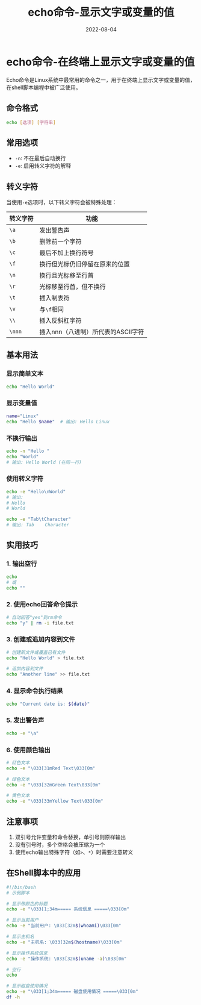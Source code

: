 ﻿---
title: echo命令-显示文字或变量的值
category:
  - Linux
  - 命令帮助
tag:
  - echo
  - 文本输出
  - shell编程
date: 2022-08-04

---

# echo命令-在终端上显示文字或变量的值

Echo命令是Linux系统中最常用的命令之一，用于在终端上显示文字或变量的值，在shell脚本编程中被广泛使用。

## 命令格式

```bash
echo [选项] [字符串]
```

## 常用选项

- `-n`: 不在最后自动换行
- `-e`: 启用转义字符的解释

## 转义字符

当使用`-e`选项时，以下转义字符会被特殊处理：

| 转义字符 | 功能 |
| --- | --- |
| `\a` | 发出警告声 |
| `\b` | 删除前一个字符 |
| `\c` | 最后不加上换行符号 |
| `\f` | 换行但光标仍旧停留在原来的位置 |
| `\n` | 换行且光标移至行首 |
| `\r` | 光标移至行首，但不换行 |
| `\t` | 插入制表符 |
| `\v` | 与`\f`相同 |
| `\\` | 插入反斜杠字符 |
| `\nnn` | 插入nnn（八进制）所代表的ASCII字符 |

## 基本用法

### 显示简单文本

```bash
echo "Hello World"
```

### 显示变量值

```bash
name="Linux"
echo "Hello $name"  # 输出: Hello Linux
```

### 不换行输出

```bash
echo -n "Hello "
echo "World"
# 输出: Hello World (在同一行)
```

### 使用转义字符

```bash
echo -e "Hello\nWorld"
# 输出:
# Hello
# World

echo -e "Tab\tCharacter"
# 输出: Tab    Character
```

## 实用技巧

### 1. 输出空行

```bash
echo
# 或
echo ""
```

### 2. 使用echo回答命令提示

```bash
# 自动回答"yes"到rm命令
echo "y" | rm -i file.txt
```

### 3. 创建或追加内容到文件

```bash
# 创建新文件或覆盖已有文件
echo "Hello World" > file.txt

# 追加内容到文件
echo "Another line" >> file.txt
```

### 4. 显示命令执行结果

```bash
echo "Current date is: $(date)"
```

### 5. 发出警告声

```bash
echo -e "\a"
```

### 6. 使用颜色输出

```bash
# 红色文本
echo -e "\033[31mRed Text\033[0m"

# 绿色文本
echo -e "\033[32mGreen Text\033[0m"

# 黄色文本
echo -e "\033[33mYellow Text\033[0m"
```

## 注意事项

1. 双引号允许变量和命令替换，单引号则原样输出
2. 没有引号时，多个空格会被压缩为一个
3. 使用echo输出特殊字符（如`>`、`*`）时需要注意转义

## 在Shell脚本中的应用

```bash
#!/bin/bash
# 示例脚本

# 显示带颜色的标题
echo -e "\033[1;34m===== 系统信息 =====\033[0m"

# 显示当前用户
echo -e "当前用户: \033[32m$(whoami)\033[0m"

# 显示主机名
echo -e "主机名: \033[32m$(hostname)\033[0m"

# 显示操作系统信息
echo -e "操作系统: \033[32m$(uname -a)\033[0m"

# 空行
echo

# 显示磁盘使用情况
echo -e "\033[1;34m===== 磁盘使用情况 =====\033[0m"
df -h
```

